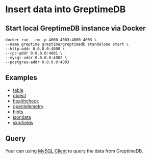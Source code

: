 # Insert data into GreptimeDB

## Start local GreptimeDB instance via Docker

```shell
docker run --rm -p 4000-4003:4000-4003 \
--name greptime greptime/greptimedb standalone start \
--http-addr 0.0.0.0:4000 \
--rpc-addr 0.0.0.0:4001 \
--mysql-addr 0.0.0.0:4002 \
--postgres-addr 0.0.0.0:4003
```

## Examples

- [table](table/README.md)
- [object](object/README.md)
- [healthcheck](healthcheck/README.md)
- [opentelemetry](opentelemetry/README.md)
- [hints](hints/README.md)
- [jsondata](jsondata/README.md)
- [skipfields](skipfields/README.md)

## Query

Your can using [MySQL Client](https://docs.greptime.com/user-guide/protocols/mysql) to query the data from GreptimeDB.
